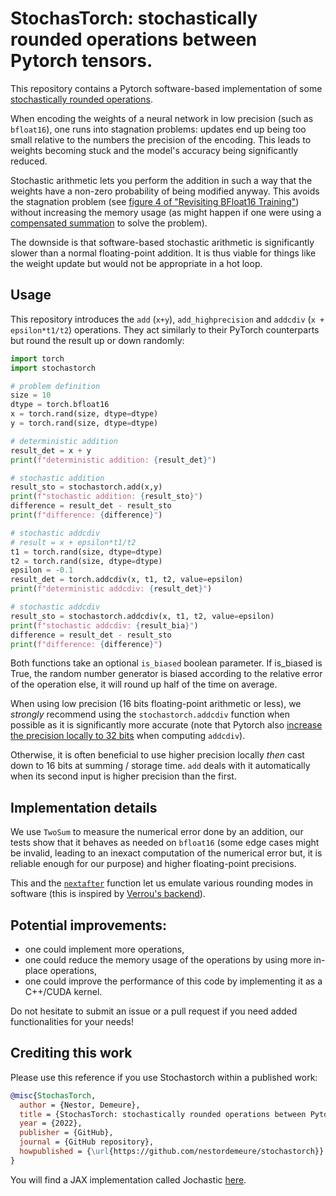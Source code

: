 # StochasTorch: stochastically rounded operations between Pytorch tensors.

This repository contains a Pytorch software-based implementation of some [stochastically rounded operations](https://nhigham.com/2020/07/07/what-is-stochastic-rounding/).

When encoding the weights of a neural network in low precision (such as `bfloat16`), one runs into stagnation problems: updates end up being too small relative to the numbers the precision of the encoding.
This leads to weights becoming stuck and the model's accuracy being significantly reduced.

Stochastic arithmetic lets you perform the addition in such a way that the weights have a non-zero probability of being modified anyway.
This avoids the stagnation problem (see [figure 4 of "Revisiting BFloat16 Training"](https://arxiv.org/abs/2010.06192)) without increasing the memory usage (as might happen if one were using a [compensated summation](https://github.com/nestordemeure/pairArithmetic) to solve the problem).

The downside is that software-based stochastic arithmetic is significantly slower than a normal floating-point addition.
It is thus viable for things like the weight update but would not be appropriate in a hot loop.

## Usage

This repository introduces the `add` (`x+y`), `add_highprecision` and `addcdiv` (`x + epsilon*t1/t2`) operations.
They act similarly to their PyTorch counterparts but round the result up or down randomly:

```python
import torch
import stochastorch

# problem definition
size = 10
dtype = torch.bfloat16
x = torch.rand(size, dtype=dtype)
y = torch.rand(size, dtype=dtype)

# deterministic addition
result_det = x + y
print(f"deterministic addition: {result_det}")

# stochastic addition
result_sto = stochastorch.add(x,y)
print(f"stochastic addition: {result_sto}")
difference = result_det - result_sto
print(f"difference: {difference}")

# stochastic addcdiv 
# result = x + epsilon*t1/t2
t1 = torch.rand(size, dtype=dtype)
t2 = torch.rand(size, dtype=dtype)
epsilon = -0.1
result_det = torch.addcdiv(x, t1, t2, value=epsilon)
print(f"deterministic addcdiv: {result_det}")

# stochastic addcdiv
result_sto = stochastorch.addcdiv(x, t1, t2, value=epsilon)
print(f"stochastic addcdiv: {result_bia}")
difference = result_det - result_sto
print(f"difference: {difference}")
```

Both functions take an optional `is_biased` boolean parameter.
If is_biased is True, the random number generator is biased according to the relative error of the operation
else, it will round up half of the time on average.

When using low precision (16 bits floating-point arithmetic or less), we *strongly* recommend using the `stochastorch.addcdiv` function when possible as it is significantly more accurate (note that Pytorch also [increase the precision locally to 32 bits](https://github.com/pytorch/pytorch/blob/12382f0a38f8199bc74aee701465e847f368e6de/aten/src/ATen/native/cuda/PointwiseOpsKernel.cu?fbclid=IwAR0SdS6mVAGN0TB_TAdKt0WVWWjxiBkmP6Inj9lYH8oB68wjsbQzinlH-xY#L92) when computing `addcdiv`).

Otherwise, it is often beneficial to use higher precision locally *then* cast down to 16 bits at summing / storage time.
`add` deals with it automatically when its second input is higher precision than the first.

## Implementation details

We use `TwoSum` to measure the numerical error done by an addition, our tests show that it behaves as needed on `bfloat16` (some edge cases might be invalid, leading to an inexact computation of the numerical error but, it is reliable enough for our purpose) and higher floating-point precisions.

This and the [`nextafter`](https://pytorch.org/docs/stable/generated/torch.nextafter.html) function let us emulate various rounding modes in software (this is inspired by [Verrou's backend](https://github.com/edf-hpc/verrou)).

## Potential improvements:

- one could implement more operations,
- one could reduce the memory usage of the operations by using more in-place operations,
- one could improve the performance of this code by implementing it as a C++/CUDA kernel.

Do not hesitate to submit an issue or a pull request if you need added functionalities for your needs!

## Crediting this work

Please use this reference if you use Stochastorch within a published work:

```bibtex
@misc{StochasTorch,
  author = {Nestor, Demeure},
  title = {StochasTorch: stochastically rounded operations between Pytorch tensors.},
  year = {2022},
  publisher = {GitHub},
  journal = {GitHub repository},
  howpublished = {\url{https://github.com/nestordemeure/stochastorch}}
}
```

You will find a JAX implementation called Jochastic [here](https://github.com/nestordemeure/jochastic).
